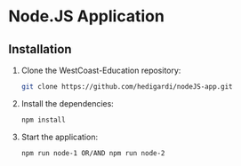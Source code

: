 # Node.JS Application

## Installation

1. Clone the WestCoast-Education repository:
   ```bash
   git clone https://github.com/hedigardi/nodeJS-app.git
   ```
2. Install the dependencies:
   ```bash
   npm install
   ```
3. Start the application:
   ```bash
   npm run node-1 OR/AND npm run node-2
   ```
